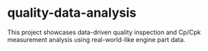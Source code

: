 # quality-data-analysis
This project showcases data-driven quality inspection and Cp/Cpk measurement analysis using real-world-like engine part data.
